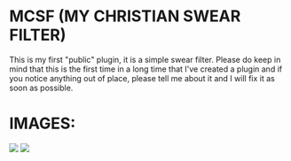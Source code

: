 # MCSF (MY CHRISTIAN SWEAR FILTER)
This is my first "public" plugin, it is a simple swear filter.
Please do keep in mind that this is the first time in a long time that I've created a plugin and if you notice anything out of place,
please tell me about it and I will fix it as soon as possible.

# IMAGES:
![](https://i.imgur.com/RoCYlxD.png)
![](https://i.imgur.com/qKCos6a.png)
